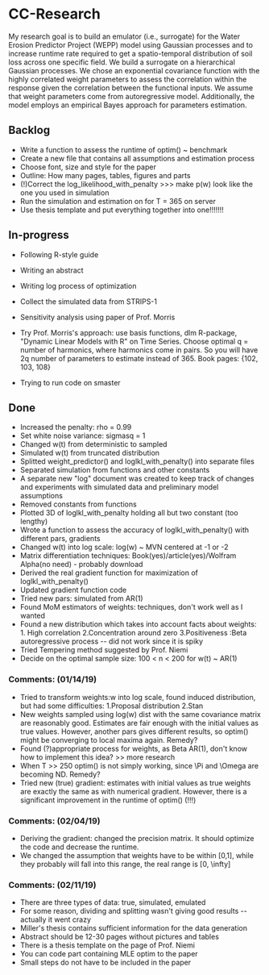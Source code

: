 # CC-Research

My research goal is to build an emulator (i.e., surrogate) for the Water Erosion Predictor Project (WEPP) model using Gaussian processes and to increase runtime rate required to get a spatio-temporal distribution of soil loss across one specific field. We build a surrogate on a hierarchical Gaussian processes. We chose an exponential covariance function with the highly correlated weight parameters to assess the correlation within the response given the correlation between the functional inputs. We assume that weight parameters come from autoregressive model. Additionally, the model employs an empirical Bayes approach for parameters estimation.




## Backlog
- Write a function to assess the runtime of optim() ~ benchmark
- Create a new file that contains all assumptions and estimation process
- Choose font, size and style for the paper
- Outline: How many pages, tables, figures and parts
- (!)Correct the log_likelihood_with_penalty >>> make p(w) look like the one you used in simulation
- Run the simulation and estimation on for T = 365 on server
- Use thesis template and put everything together into one!!!!!!!




## In-progress
- Following R-style guide
- Writing an abstract
- Writing log process of optimization

- Collect the simulated data from STRIPS-1
- Sensitivity analysis using paper of Prof. Morris
- Try Prof. Morris's approach: use basis functions, dlm R-package, "Dynamic Linear Models with R" on Time Series. Choose optimal q = number of harmonics, where harmonics come in pairs. So you will have 2q number of parameters to estimate instead of 365. Book pages: {102, 103, 108} 
- Trying to run code on smaster




## Done
- Increased the penalty: rho = 0.99
- Set white noise variance: sigmasq = 1 
- Changed w(t) from deterministic to sampled
- Simulated w(t) from truncated distribution
- Splitted weight_predictor() and loglkl_with_penalty() into separate files
- Separated simulation from functions and other constants
- A separate new "log" document was created to keep track of changes and experiments with simulated data and preliminary model assumptions
- Removed constants from functions
- Plotted 3D of loglkl_with_penalty holding all but two constant (too lengthy)
- Wrote a function to assess the accuracy of loglkl_with_penalty() with different pars, gradients
- Changed w(t) into log scale: log(w) ~ MVN centered at -1 or -2
- Matrix differentiation techniques: Book(yes)/article(yes)/Wolfram Alpha(no need) - probably download
- Derived the real gradient function for maximization of loglkl_with_penalty()
- Updated gradient function code
- Tried new pars: simulated from AR(1)
- Found MoM estimators of weights: techniques, don't work well as I wanted
- Found a new distribution which takes into account facts about weights: 1. High correlation 2.Concentration around zero 3.Positiveness :Beta autoregressive process -- did not work since it is spiky
- Tried Tempering method suggested by Prof. Niemi
- Decide on the optimal sample size: 100 < n < 200 for w(t) ~ AR(1)




### Comments: (01/14/19)
- Tried to transform weights:w into log scale, found induced distribution, but had some difficulties: 1.Proposal distribution 2.Stan
- New weights sampled using log(w) dist with the same covariance matrix are reasonably good. Estimates are fair enough with the initial values as true values. However, another pars gives different results, so optim() might be converging to local maxima again. Remedy?
- Found (?)appropriate process for weights, as Beta AR(1), don't know how to implement this idea? >> more research
- When T >> 250 optim() is not simply working, since \Pi and \Omega are becoming ND. Remedy?
- Tried new (true) gradient: estimates with initial values as true weights are exactly the same as with numerical gradient. However, there is a significant improvement in the runtime of optim() (!!!)

### Comments: (02/04/19)
- Deriving the gradient: changed the precision matrix. It should optimize the code and decrease the runtime. 
- We changed the assumption that weights have to be within [0,1], while they probably will fall into this range, the real range is [0, \infty]

### Comments: (02/11/19)
- There are three types of data: true, simulated, emulated
- For some reason, dividing and splitting wasn't giving good results -- actually it went crazy
- Miller's thesis contains sufficient information for the data generation
- Abstract should be 12-30 pages without pictures and tables
- There is a thesis template on the page of Prof. Niemi
- You can code part containing MLE optim to the paper
- Small steps do not have to be included in the paper
